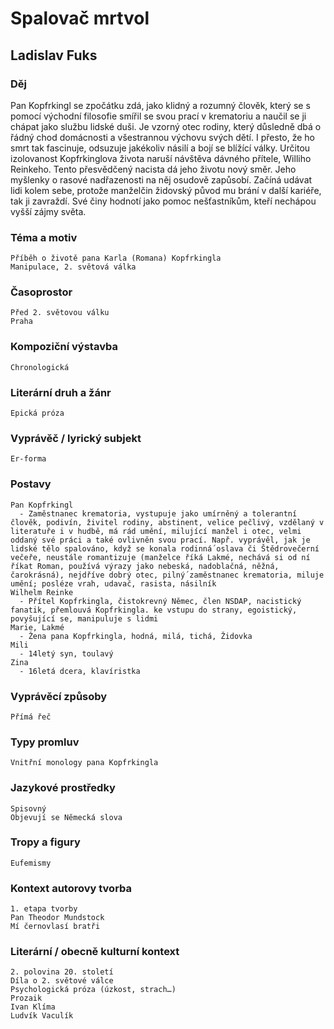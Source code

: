 # Spalovač mrtvol
## Ladislav Fuks
 ### Děj
   Pan Kopfrkingl se zpočátku zdá, jako klidný a rozumný člověk, který se s pomocí východní filosofie smířil se svou prací v krematoriu a naučil se ji chápat jako službu lidské duši. Je vzorný otec rodiny, který důsledně dbá o řádný chod domácnosti a všestrannou výchovu svých dětí. I přesto, že ho smrt tak fascinuje, odsuzuje jakékoliv násilí a bojí se blížící války. Určitou izolovanost Kopfrkinglova života naruší návštěva dávného přítele, Williho Reinkeho. Tento přesvědčený nacista dá jeho životu nový směr. Jeho myšlenky o rasové nadřazenosti na něj osudově zapůsobí. Začíná udávat lidi kolem sebe, protože manželčin židovský původ mu brání v další kariéře, tak ji zavraždí. Své činy hodnotí jako pomoc nešťastníkům, kteří nechápou vyšší zájmy světa.

### Téma a motiv
    Příběh o životě pana Karla (Romana) Kopfrkingla
    Manipulace, 2. světová válka
### Časoprostor
    Před 2. světovou válku
    Praha
### Kompoziční výstavba
    Chronologická
### Literární druh a žánr
    Epická próza
### Vyprávěč / lyrický subjekt
    Er-forma
### Postavy
	Pan Kopfrkingl
	  - Zaměstnanec krematoria, vystupuje jako umírněný a tolerantní člověk, podivín, živitel rodiny, abstinent, velice pečlivý, vzdělaný v literatuře i v hudbě, má rád umění, milující manžel i otec, velmi oddaný své práci a také ovlivněn svou prací. Např. vyprávěl, jak je lidské tělo spalováno, když se konala rodinná́ oslava či Štědrovečerní večeře, neustále romantizuje (manželce říká Lakmé, nechává si od ní říkat Roman, používá výrazy jako nebeská, nadoblačná, něžná, čarokrásná), nejdříve dobrý otec, pilný́ zaměstnanec krematoria, miluje umění; posléze vrah, udavač, rasista, násilník
	Wilhelm Reinke
	  - Přítel Kopfrkingla, čistokrevný Němec, člen NSDAP, nacistický fanatik, přemlouvá Kopfrkingla. ke vstupu do strany, egoistický, povyšující se, manipuluje s lidmi
	Marie, Lakmé
	  - Žena pana Kopfrkingla, hodná, milá, tichá, Židovka
	Mili
	  - 14letý syn, toulavý
	Zina
	  - 16letá dcera, klavíristka

### Vyprávěcí způsoby
    Přímá řeč
### Typy promluv
    Vnitřní monology pana Kopfrkingla
   
### Jazykové prostředky
    Spisovný
    Objevují se Německá slova
### Tropy a figury
    Eufemismy
### Kontext autorovy tvorba
    1. etapa tvorby
    Pan Theodor Mundstock
    Mí černovlasí bratři

### Literární / obecně kulturní kontext
    2. polovina 20. století
    Díla o 2. světové válce
    Psychologická próza (úzkost, strach…)
    Prozaik
    Ivan Klíma
    Ludvík Vaculík

  



